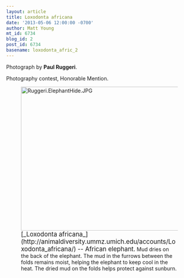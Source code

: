 ```yaml
---
layout: article
title: Loxodonta africana
date: '2013-05-06 12:00:00 -0700'
author: Matt Young
mt_id: 6734
blog_id: 2
post_id: 6734
basename: loxodonta_afric_2
---
```

Photograph by **Paul Ruggeri**.

Photography contest, Honorable Mention.

<figure>
<img src="/PT/uploads/2013/Ruggeri.ElephantHide.JPG" alt="Ruggeri.ElephantHide.JPG" width="600" height="389" />
<figcaption markdown="span">
<big>[_Loxodonta africana_](http://animaldiversity.ummz.umich.edu/accounts/Loxodonta_africana/) -- African elephant.</big> Mud dries on the back of the elephant. The mud in the furrows between the folds remains moist, helping the elephant to keep cool in the heat. The dried mud on the folds helps protect against sunburn. 

</figcaption>
</figure>
